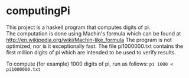 # computingPi
This project is a haskell program that computes digits of pi.  
The computation is done using Machin's formula which can be found at http://en.wikipedia.org/wiki/Machin-like_formula
The program is not optimized, nor is it exceptionally fast.
The file pi1000000.txt contains the first million digits of pi which are intended to be used to verify results.

To compute (for example) 1000 digits of pi, run as follows:
`pi 1000 < pi1000000.txt`
